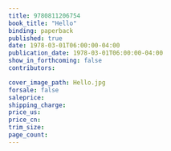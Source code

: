```yaml
---
title: 9780811206754
book_title: "Hello"
binding: paperback
published: true
date: 1978-03-01T06:00:00-04:00
publication_date: 1978-03-01T06:00:00-04:00
show_in_forthcoming: false
contributors:

cover_image_path: Hello.jpg
forsale: false
saleprice:
shipping_charge:
price_us:
price_cn:
trim_size:
page_count:
---
```


